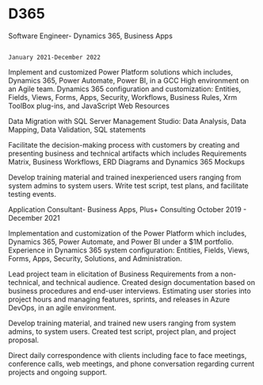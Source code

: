 # D365


Software Engineer- Dynamics 365, Business Apps 

                                                                                                                                                                     January 2021-December 2022 

Implement and customized Power Platform solutions which includes, Dynamics 365, Power Automate, Power BI, in a GCC High environment on an Agile team. Dynamics 365 configuration and customization: Entities, Fields, Views, Forms, Apps, Security, Workflows, Business Rules, Xrm ToolBox plug-ins, and JavaScript Web Resources 

Data Migration with SQL Server Management Studio: Data Analysis, Data Mapping, Data Validation, SQL statements  

Facilitate the decision-making process with customers by creating and presenting business and technical artifacts which includes Requirements Matrix, Business Workflows, ERD Diagrams and Dynamics 365 Mockups 

Develop training material and trained inexperienced users ranging from system admins to system users. Write test script, test plans, and facilitate testing events.            

 

Application Consultant- Business Apps, Plus+ Consulting                                                               October 2019 - December 2021 

Implementation and customization of the Power Platform which includes, Dynamics 365, Power Automate, and Power BI under a $1M portfolio. Experience in Dynamics 365 system configuration: Entities, Fields, Views, Forms, Apps, Security, Solutions, and Administration. 

Lead project team in elicitation of Business Requirements from a non-technical, and technical audience. Created design documentation based on business procedures and end-user interviews. Estimating user stories into project hours and managing features, sprints, and releases in Azure DevOps, in an agile environment. 

Develop training material, and trained new users ranging from system admins, to system users. Created test script, project plan, and project proposal.  

Direct daily correspondence with clients including face to face meetings, conference calls, web meetings, and phone conversation regarding current projects and ongoing support.  
